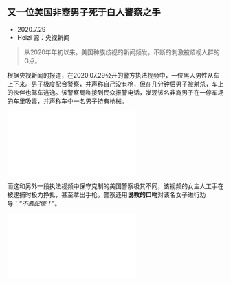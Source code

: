 ## 又一位美国非裔男子死于白人警察之手

* 2020.7.29
* Heizi 源：央视新闻

> 从2020年年初以来，美国种族歧视的新闻频发，不断的刺激被歧视人群的G点。



根据央视新闻的报道，在2020.07.29公开的警方执法视频中，一位黑人男性从车上下来。男子极度配合警察，并声称自己没有枪，但在几分钟后男子被射杀，车上的伙伴也驾车逃逸。该警察局称接到民众报警电话，发现该名非裔男子在一停车场的车里吸毒，并声称车中一名男子持有枪械。

<iframe src="//player.bilibili.com/player.html?aid=711559488&bvid=BV1jD4y1U73H&cid=218349977&page=1" scrolling="no" border="0" frameborder="no" framespacing="0" allowfullscreen="true"> </iframe>

而这和另外一段执法视频中保守克制的美国警察极其不同，该视频的女主人工手在被逮捕时极力挣扎，甚至拿出手枪。警察还用**说教的口吻**对该名女子进行劝导：“*不要犯傻！*”。
<iframe src="//player.bilibili.com/player.html?aid=243928206&bvid=BV1Jv411q77L&cid=216025819&page=1" scrolling="no" border="0" frameborder="no" framespacing="0" allowfullscreen="true"> </iframe>

